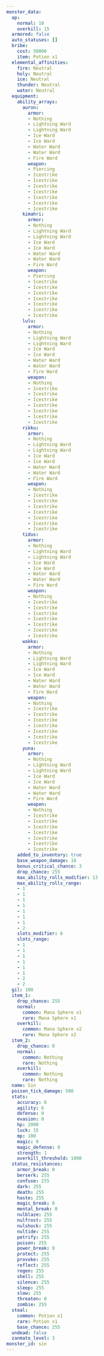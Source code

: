 ```yaml
---
monster_data:
  ap:
    normal: 10
    overkill: 15
  armored: false
  auto_statuses: []
  bribe:
    cost: 50000
    item: Potion x1
  elemental_affinities:
    fire: Neutral
    holy: Neutral
    ice: Neutral
    thunder: Neutral
    water: Neutral
  equipment:
    ability_arrays:
      auron:
        armor:
        - Nothing
        - Lightning Ward
        - Lightning Ward
        - Ice Ward
        - Ice Ward
        - Water Ward
        - Water Ward
        - Fire Ward
        weapon:
        - Piercing
        - Icestrike
        - Icestrike
        - Icestrike
        - Icestrike
        - Icestrike
        - Icestrike
        - Icestrike
      kimahri:
        armor:
        - Nothing
        - Lightning Ward
        - Lightning Ward
        - Ice Ward
        - Ice Ward
        - Water Ward
        - Water Ward
        - Fire Ward
        weapon:
        - Piercing
        - Icestrike
        - Icestrike
        - Icestrike
        - Icestrike
        - Icestrike
        - Icestrike
        - Icestrike
      lulu:
        armor:
        - Nothing
        - Lightning Ward
        - Lightning Ward
        - Ice Ward
        - Ice Ward
        - Water Ward
        - Water Ward
        - Fire Ward
        weapon:
        - Nothing
        - Icestrike
        - Icestrike
        - Icestrike
        - Icestrike
        - Icestrike
        - Icestrike
        - Icestrike
      rikku:
        armor:
        - Nothing
        - Lightning Ward
        - Lightning Ward
        - Ice Ward
        - Ice Ward
        - Water Ward
        - Water Ward
        - Fire Ward
        weapon:
        - Nothing
        - Icestrike
        - Icestrike
        - Icestrike
        - Icestrike
        - Icestrike
        - Icestrike
        - Icestrike
      tidus:
        armor:
        - Nothing
        - Lightning Ward
        - Lightning Ward
        - Ice Ward
        - Ice Ward
        - Water Ward
        - Water Ward
        - Fire Ward
        weapon:
        - Nothing
        - Icestrike
        - Icestrike
        - Icestrike
        - Icestrike
        - Icestrike
        - Icestrike
        - Icestrike
      wakka:
        armor:
        - Nothing
        - Lightning Ward
        - Lightning Ward
        - Ice Ward
        - Ice Ward
        - Water Ward
        - Water Ward
        - Fire Ward
        weapon:
        - Nothing
        - Icestrike
        - Icestrike
        - Icestrike
        - Icestrike
        - Icestrike
        - Icestrike
        - Icestrike
      yuna:
        armor:
        - Nothing
        - Lightning Ward
        - Lightning Ward
        - Ice Ward
        - Ice Ward
        - Water Ward
        - Water Ward
        - Fire Ward
        weapon:
        - Nothing
        - Icestrike
        - Icestrike
        - Icestrike
        - Icestrike
        - Icestrike
        - Icestrike
        - Icestrike
    added_to_inventory: true
    base_weapon_damage: 16
    bonus_critical_chance: 3
    drop_chance: 255
    max_ability_rolls_modifier: 13
    max_ability_rolls_range:
    - 1
    - 1
    - 1
    - 1
    - 1
    - 1
    - 1
    - 2
    slots_modifier: 6
    slots_range:
    - 1
    - 1
    - 1
    - 1
    - 1
    - 1
    - 2
    - 2
  gil: 100
  item_1:
    drop_chance: 255
    normal:
      common: Mana Sphere x1
      rare: Mana Sphere x1
    overkill:
      common: Mana Sphere x2
      rare: Mana Sphere x2
  item_2:
    drop_chance: 0
    normal:
      common: Nothing
      rare: Nothing
    overkill:
      common: Nothing
      rare: Nothing
  name: Sin
  poison_tick_damage: 500
  stats:
    accuracy: 0
    agility: 6
    defense: 0
    evasion: 0
    hp: 2000
    luck: 15
    mp: 100
    magic: 0
    magic_defense: 0
    strength: 1
    overkill_threshold: 1000
  status_resistances:
    armor_break: 0
    berserk: 255
    confuse: 255
    dark: 255
    death: 255
    haste: 255
    magic_break: 0
    mental_break: 0
    nulblaze: 255
    nulfrost: 255
    nulshock: 255
    nultide: 255
    petrify: 255
    poison: 255
    power_break: 0
    protect: 255
    provoke: 255
    reflect: 255
    regen: 255
    shell: 255
    silence: 255
    sleep: 255
    slow: 255
    threaten: 0
    zombie: 255
  steal:
    common: Potion x1
    rare: Potion x1
    base_chance: 255
  undead: false
  zanmato_level: 3
monster_id: sin
---
```

